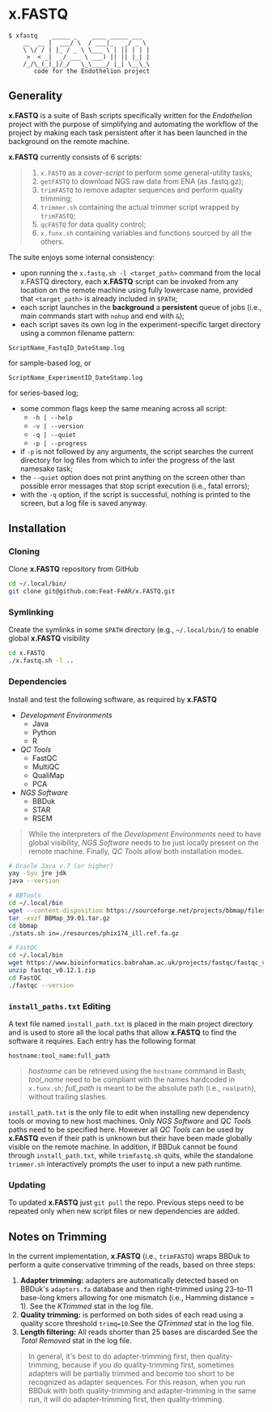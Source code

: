# x.FASTQ

```
$ xfastq    _____ _    ____ _____ ___   
    __  __ |  ___/ \  / ___|_   _/ _ \ 
    \ \/ / | |_ / _ \ \___ \ | || | | |
     >  < _|  _/ ___ \ ___) || || |_| |
    /_/\_(_)_|/_/   \_\____/ |_| \__\_\
       code for the Endothelion project
```

## Generality

**x.FASTQ** is a suite of Bash scripts specifically written for the
*Endothelion* project with the purpose of simplifying and automating the
workflow of the project by making each task persistent after it has been
launched in the background on the remote machine.

**x.FASTQ** currently consists of 6 scripts:
> 1. `x.FASTQ` as a *cover-script* to perform some general-utility tasks;
> 1. `getFASTQ` to download NGS raw data from ENA (as .fastq.gz);
> 1. `trimFASTQ` to remove adapter sequences and perform quality trimming;
> 1. `trimmer.sh` containing the actual trimmer script wrapped by `trimFASTQ`;
> 1. `qcFASTQ` for data quality control;
> 1. `x.funx.sh` containing variables and functions sourced by all the others.

The suite enjoys some internal consistency:
* upon running the `x.fastq.sh -l <target_path>` command from the local x.FASTQ
    directory, each **x.FASTQ** script can be invoked from any location on the
    remote machine using fully lowercase name, provided that `<target_path>` is
    already included in `$PATH`;
* each script launches in the **background** a **persistent** queue of jobs
    (i.e., main commands start with `nohup` and end with `&`);
* each script saves its own log in the experiment-specific target directory
    using a common filename pattern:
```
ScriptName_FastqID_DateStamp.log
```
for sample-based log, or
```
ScriptName_ExperimentID_DateStamp.log
```
for series-based log;
* some common flags keep the same meaning across all script:
    * `-h | --help`
    * `-v | --version`
    * `-q | --quiet`
    * `-p | --progress`
* if `-p` is not followed by any arguments, the script searches the current
    directory for log files from which to infer the progress of the last
    namesake task;
* the `--quiet` option does not print anything on the screen other than possible
    error messages that stop script execution (i.e., fatal errors);
* with the `-q` option, if the script is successful, nothing is printed to the
    screen, but a log file is saved anyway.

## Installation

### Cloning
Clone **x.FASTQ** repository from GitHub
```bash
cd ~/.local/bin/
git clone git@github.com:Feat-FeAR/x.FASTQ.git
```

### Symlinking
Create the symlinks in some `$PATH` directory (e.g., `~/.local/bin/`) to
enable global **x.FASTQ** visibility
```bash
cd x.FASTQ
./x.fastq.sh -l ..
```

### Dependencies
Install and test the following software, as required by **x.FASTQ**
* _Development Environments_
    * Java
    * Python
    * R
* _QC Tools_
    * FastQC
    * MultiQC
    * QualiMap
    * PCA
* _NGS Software_ 
    * BBDuk
    * STAR
    * RSEM

> While the interpreters of the _Development Environments_ need to have global
> visibility, _NGS Software_ needs to be just locally present on the remote
> machine. Finally, _QC Tools_ allow both installation modes.
```bash
# Oracle Java v.7 (or higher)
yay -Syu jre jdk
java --version

# BBTools
cd ~/.local/bin
wget --content-disposition https://sourceforge.net/projects/bbmap/files/BBMap_39.01.tar.gz/download
tar -xvzf BBMap_39.01.tar.gz
cd bbmap
./stats.sh in=./resources/phix174_ill.ref.fa.gz

# FastQC
cd ~/.local/bin
wget https://www.bioinformatics.babraham.ac.uk/projects/fastqc/fastqc_v0.12.1.zip
unzip fastqc_v0.12.1.zip
cd FastQC
./fastqc --version
```

### `install_paths.txt` Editing
A text file named `install_path.txt` is placed in the main project directory and
is used to store all the local paths that allow **x.FASTQ** to find the software
it requires. Each entry has the following format
```
hostname:tool_name:full_path
```
> _hostname_ can be retrieved using the `hostname` command in Bash; _tool_name_
> need to be compliant with the names hardcoded in `x.funx.sh`; _full_path_ is
> meant to be the absolute path (i.e., `realpath`), without trailing slashes.

`install_path.txt` is the only file to edit when installing new dependency tools
or moving to new host machines. Only _NGS Software_ and _QC Tools_ paths need to
be specified here. However all _QC Tools_ can be used by **x.FASTQ** even if
their path is unknown but their have been made globally visible on the remote
machine. In addition, if BBDuk cannot be found through `install_path.txt`,
while `trimfastq.sh` quits, while the standalone `trimmer.sh` interactively prompts the user to input a new path runtime.

### Updating
To updated **x.FASTQ** just `git pull` the repo. Previous steps need to be
repeated only when new script files or new dependencies are added.

## Notes on Trimming

In the current implementation, **x.FASTQ** (i.e., `trimFASTQ`) wraps BBDuk to
perform a quite conservative trimming of the reads, based on three steps:
1. __Adapter trimming:__ adapters are automatically detected based on BBDuk's
    `adapters.fa` database and then right-trimmed using 23-to-11 base-long kmers
    allowing for one mismatch (i.e., Hamming distance = 1). See the _KTrimmed_
    stat in the log file.
1. __Quality trimming:__ is performed on both sides of each read using a quality
    score threshold `trimq=10`.See the _QTrimmed_ stat in the log file.
1. __Length filtering:__ All reads shorter than 25 bases are discarded.See the
    _Total Removed_ stat in the log file.

> In general, it's best to do adapter-trimming first, then quality-trimming,
> because if you do quality-trimming first, sometimes adapters will be partially
> trimmed and become too short to be recognized as adapter sequences. For this
> reason, when you run BBDuk with both quality-trimming and adapter-trimming in
> the same run, it will do adapter-trimming first, then quality-trimming.
